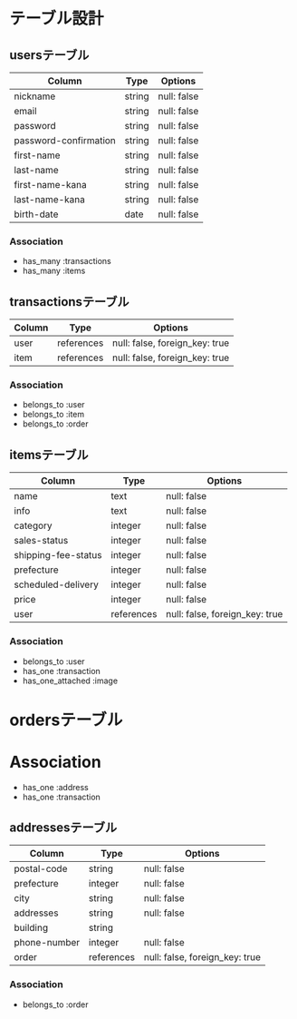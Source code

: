 # テーブル設計

## usersテーブル

|Column|Type|Options|
|---|---|---|
|nickname|string|null: false|
|email|string|null: false|
|password|string|null: false|
|password-confirmation|string|null: false|
|first-name|string|null: false|
|last-name|string|null: false|
|first-name-kana|string|null: false|
|last-name-kana|string|null: false|
|birth-date|date|null: false|

### Association

- has_many :transactions
- has_many :items

## transactionsテーブル

|Column|Type|Options|
|---|---|---|
|user|references|null: false, foreign_key: true|
|item|references|null: false, foreign_key: true|

### Association

- belongs_to :user
- belongs_to :item
- belongs_to :order

## itemsテーブル

|Column|Type|Options|
|---|---|---|
|name|text|null: false|
|info|text|null: false|
|category|integer|null: false|
|sales-status|integer|null: false|
|shipping-fee-status|integer|null: false|
|prefecture|integer|null: false|
|scheduled-delivery|integer|null: false|
|price|integer|null: false|
|user|references|null: false, foreign_key: true|

### Association

- belongs_to :user
- has_one :transaction
- has_one_attached :image

# ordersテーブル

# Association

- has_one :address
- has_one :transaction

## addressesテーブル

|Column|Type|Options|
|---|---|---|
|postal-code|string|null: false|
|prefecture|integer|null: false|
|city|string|null: false|
|addresses|string|null: false|
|building|string||
|phone-number|integer|null: false|
|order|references|null: false, foreign_key: true|

### Association

- belongs_to :order